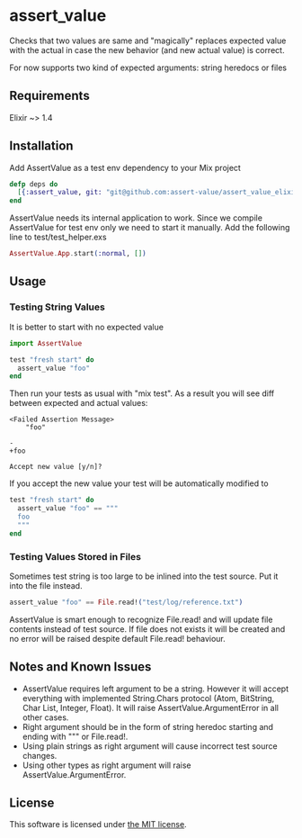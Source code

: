# assert_value

Checks that two values are same and "magically" replaces expected value
with the actual in case the new behavior (and new actual value) is correct.

For now supports two kind of expected arguments: string heredocs or files

## Requirements

Elixir ~> 1.4

## Installation

Add AssertValue as a test env dependency to your Mix project

```elixir
defp deps do
  [{:assert_value, git: "git@github.com:assert-value/assert_value_elixir.git", only: :test}]
end
```
AssertValue needs its internal application to work. Since we compile AssertValue
for test env only we need to start it manually. Add the following line to test/test_helper.exs

```elixir
AssertValue.App.start(:normal, [])
```

## Usage

### Testing String Values

It is better to start with no expected value

```elixir
import AssertValue

test "fresh start" do
  assert_value "foo"
end
```
Then run your tests as usual with "mix test".
As a result you will see diff between expected and actual values:
```
<Failed Assertion Message>
    "foo"

-
+foo

Accept new value [y/n]?
```
If you accept the new value your test will be automatically modified to
```elixir
test "fresh start" do
  assert_value "foo" == """
  foo
  """
end
```

### Testing Values Stored in Files

Sometimes test string is too large to be inlined into the test source.
Put it into the file instead.

```elixir
assert_value "foo" == File.read!("test/log/reference.txt")
```
AssertValue is smart enough to recognize File.read! and will update file contents
instead of test source. If file does not exists it will be created and no error
will be raised despite default File.read! behaviour.

## Notes and Known Issues

  * AssertValue requires left argument to be a string. However it will accept
    everything with implemented String.Chars protocol (Atom, BitString, Char List,
    Integer, Float). It will raise AssertValue.ArgumentError in all other cases.
  * Right argument should be in the form of string heredoc starting and ending
    with """ or File.read!.
  * Using plain strings as right argument will cause incorrect test source changes.
  * Using other types as right argument will raise AssertValue.ArgumentError.

## License

This software is licensed under [the MIT license](LICENSE).
